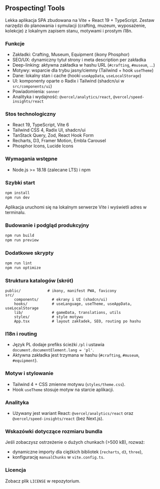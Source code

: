 ## Prospecting! Tools

Lekka aplikacja SPA zbudowana na Vite + React 19 + TypeScript. Zestaw narzędzi do planowania i symulacji (crafting, muzeum, wyposażenie, kolekcje) z lokalnym zapisem stanu, motywami i prostym i18n.

### Funkcje
- Zakładki: Crafting, Museum, Equipment (ikony Phosphor)
- SEO/UX: dynamiczny tytuł strony i meta description per zakładka
- Deep-linking: aktywna zakładka w hashu URL (`#crafting`, `#museum`, ...)
- Motywy: wsparcie dla trybu jasny/ciemny (Tailwind + hook `useTheme`)
- Dane: lokalny stan i cache (hooki `useAppData`, `useLocalStorage`)
- UI: komponenty oparte o Radix i Tailwind (shadcn/ui w `src/components/ui`)
- Powiadomienia: `sonner`
- Analityka i wydajność: `@vercel/analytics/react`, `@vercel/speed-insights/react`

### Stos technologiczny
- React 19, TypeScript, Vite 6
- Tailwind CSS 4, Radix UI, shadcn/ui
- TanStack Query, Zod, React Hook Form
- Recharts, D3, Framer Motion, Embla Carousel
- Phosphor Icons, Lucide Icons

### Wymagania wstępne
- Node.js >= 18.18 (zalecane LTS) i npm

### Szybki start
```powershell
npm install
npm run dev
```
Aplikacja uruchomi się na lokalnym serwerze Vite i wyświetli adres w terminalu.

### Budowanie i podgląd produkcyjny
```powershell
npm run build
npm run preview
```

### Dodatkowe skrypty
```powershell
npm run lint
npm run optimize
```

### Struktura katalogów (skrót)
```
public/            # ikony, manifest PWA, favicony
src/
	components/      # ekrany i UI (shadcn/ui)
	hooks/           # useLanguage, useTheme, useAppData, useLocalStorage
	lib/             # gameData, translations, utils
	styles/          # style motywu
	App.tsx          # layout zakładek, SEO, routing po hashu
```

### I18n i routing
- Język PL dodaje prefiks ścieżki `/pl` i ustawia `document.documentElement.lang = 'pl'`.
- Aktywna zakładka jest trzymana w hashu (`#crafting`, `#museum`, `#equipment`).

### Motyw i stylowanie
- Tailwind 4 + CSS zmienne motywu (`styles/theme.css`).
- Hook `useTheme` stosuje motyw na starcie aplikacji.

### Analityka
- Używany jest wariant React: `@vercel/analytics/react` oraz `@vercel/speed-insights/react` (bez Next.js).

### Wskazówki dotyczące rozmiaru bundla
Jeśli zobaczysz ostrzeżenie o dużych chunkach (>500 kB), rozważ:
- dynamiczne importy dla ciężkich bibliotek (`recharts`, `d3`, `three`),
- konfigurację `manualChunks` w `vite.config.ts`.

### Licencja
Zobacz plik `LICENSE` w repozytorium.
